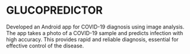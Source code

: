 # GLUCOPREDICTOR
Developed an Android app for COVID-19 diagnosis using image analysis. The app takes a photo of a COVID-19 sample and predicts infection with high accuracy. This provides rapid and reliable diagnosis, essential for effective control of the disease.

